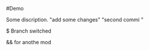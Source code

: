 #Demo

Some discription.
"add some changes"
"second commi   "

$$$$$
Branch switched

&&
for anothe mod

